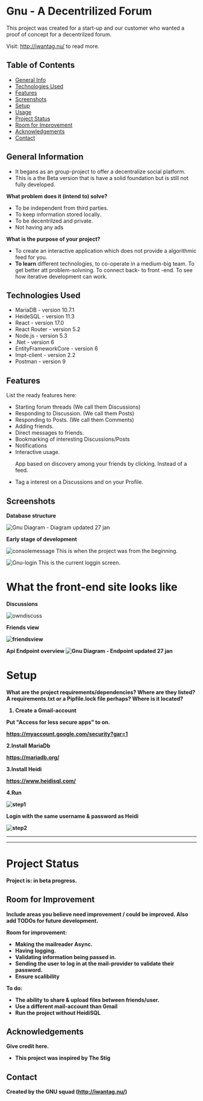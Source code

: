 # Gnu - A Decentrilized Forum

This project was created for a start-up and our customer who wanted a proof of concept for a decentrilzed forum. 


Visit: http://iwantag.nu/ to read more.

## Table of Contents
* [General Info](#general-information)
* [Technologies Used](#technologies-used)
* [Features](#features)
* [Screenshots](#screenshots)
* [Setup](#setup)
* [Usage](#usage)
* [Project Status](#project-status)
* [Room for Improvement](#room-for-improvement)
* [Acknowledgements](#acknowledgements)
* [Contact](#contact)
<!-- * [License](#license) -->

## General Information
<!-- *- Provide general information about your project here.-->
- It begans as an group-project to offer a decentralize social platform. 
- This is a the Beta version that is have a solid foundation but is still not fully developed.

<b>What problem does it (intend to) solve?</b>
-  To be independent from third parties.
-  To keep information stored locally.
-  To be decentrilzed and private.
-  Not having any ads

<b> What is the purpose of your project?</b>
-  To create an interactive application which does not provide a algorithmic feed for you.
-  <b>To learn</b> different technologies, to co-operate in a medium-big team. To get better att problem-solvning. To connect back- to front -end. To see how iterative development can work.  

## Technologies Used
- MariaDB      -  version 10.7.1
- HeideSQL     -  version 11.3
- React        -  version 17.0
- React Router -  version 5.2
- Node.js      -  version 5.3
- .Net         -  version 6
- EntityFrameworkCore - version 6
- Impt-client  -  version 2.2
- Postman      -  version 9


## Features
List the ready features here:
- Starting forum threads (We call them Discussions)
- Responding to Discussion. (We call them Posts)
- Responding to Posts. (We call them Comments)
- Adding friends.
- Direct messages to friends.
- Bookmarking of interesting Discussions/Posts
- Notifications
- Interactive usage. <p>App based on discovery among your friends by clicking. Instead of a feed.</p>
- Tag a interest on a Discussions and on your Profile.

## Screenshots
<b>Database structure</b>

![Gnu Diagram - Diagram updated 27 jan](https://user-images.githubusercontent.com/72744280/151323920-75f7a9fa-7cc2-4c3f-b7a0-c055b83ae942.png)


<b>Early stage of development </b>

![consolemessage](https://user-images.githubusercontent.com/72744280/151310340-df5b1005-0353-4298-ba64-2bf46f1e1929.jpg)
This is when the project was from the beginning.

![Gnu-login](https://user-images.githubusercontent.com/48559023/151765072-ee8346a8-f8fd-4615-a345-70461f2547fe.png)
This is the current loggin screen.


# <b>What the front-end site looks like</b>

<b>Discussions</b>

![owndiscuss](https://user-images.githubusercontent.com/72744280/151330235-95ec33fb-9ca8-4cb1-b729-758d27316925.JPG)


<b>Friends view
  
![friendsview](https://user-images.githubusercontent.com/72744280/151329279-204995c7-e9d4-497b-bb6c-6ef96de61b0c.JPG)


  <!-- Api Endpoint Bild -->
<b>Api Endpoint overview </b>
![Gnu Diagram - Endpoint updated 27 jan](https://user-images.githubusercontent.com/72744280/151323669-eeb9f50c-cc2f-4e82-b7cf-dce843105517.png)




# Setup
What are the project requirements/dependencies? Where are they listed? A requirements.txt or a Pipfile.lock file perhaps? Where is it located?

1. Create a Gmail-account 

Put "Access for less secure apps" to on.

https://myaccount.google.com/security?gar=1

2.Install MariaDb

https://mariadb.org/

3.Install Heidi

https://www.heidisql.com/

4.Run

![step1](https://user-images.githubusercontent.com/72744280/149352181-9e9c3c72-e083-40d6-acf0-bf36f5d871e0.JPG)

Login with the same username & password as Heidi

![step2](https://user-images.githubusercontent.com/72744280/149352266-787206cb-60c6-4e3d-badb-8586cded2498.JPG)

--------------

------------------------
# Project Status
Project is: in beta progress. 


## Room for Improvement
Include areas you believe need improvement / could be improved. Also add TODOs for future development.

Room for improvement:
- Making the mailreader Async.
- Having logging.
- Validating information being passed in.
- Sending the user to log in at the mail-provider to validate their password.
- Ensure scalibility 

To do:
- The ability to share & upload files between friends/user.
- Use a different mail-account than Gmail
- Run the project without HeidiSQL



## Acknowledgements
Give credit here.
- This project was inspired by The Stig 


## Contact
Created by the GNU squad (http://iwantag.nu/) 






